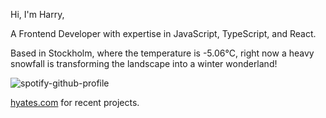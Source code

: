 Hi, I'm Harry,

A Frontend Developer with expertise in JavaScript, TypeScript, and React.

<!-- WEATHER_START -->
Based in Stockholm, where the temperature is -5.06°C, right now a heavy snowfall is transforming the landscape into a winter wonderland!
<!-- WEATHER_END -->

<p align="left">
  <a>
    <img src="https://spotify-github-profile.vercel.app/api/view?uid=bigbello&cover_image=true&theme=natemoo-re&show_offline=true&background_color=121212&interchange=false&bar_color=53b14f&bar_color_cover=false" alt="spotify-github-profile">
  </a>
</p>

[hyates.com](http://hyates.com) for recent projects.




